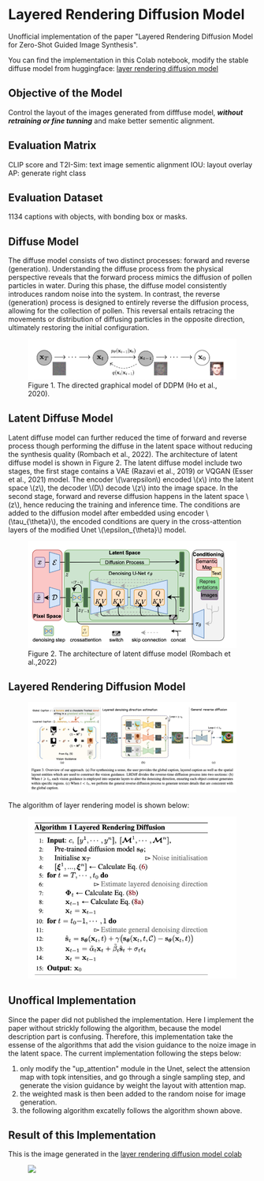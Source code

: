 # Layered Rendering Diffusion Model
Unofficial implementation of the paper "Layered Rendering Diffusion Model for Zero-Shot Guided Image Synthesis". 

You can find the implementation in this Colab notebook, modify the stable diffuse model from huggingface:
<a href="https://drive.google.com/file/d/1KcNvrjh7k5G4FFbzeMfdGruA-o0Y4XZB/view?usp=share_link">layer rendering diffusion model </a>

## Objective of the Model
Control the layout of the images generated from difffuse model, ***without retraining or fine tunning*** and make better sementic alignment.

## Evaluation Matrix
CLIP score and T2I-Sim: text image sementic alignment
IOU: layout overlay
AP: generate right class

## Evaluation Dataset
1134 captions with objects, with bonding box or masks.

## Diffuse Model
The diffuse model consists of two distinct processes: forward and reverse (generation). Understanding the diffuse process from the physical perspective reveals that the forward process mimics the diffusion of pollen particles in water. During this phase, the diffuse model consistently introduces random noise into the system. In contrast, the reverse (generation) process is designed to entirely reverse the diffusion process, allowing for the collection of pollen. This reversal entails retracing the movements or distribution of diffusing particles in the opposite direction, ultimately restoring the initial configuration.

<figure>
  <img src="Fig1-DDPM.png">
  <figcaption>Figure 1. The directed graphical model of DDPM (Ho et al., 2020). </figcaption>
</figure>


## Latent Diffuse Model
Latent diffuse model can further reduced the time of forward and reverse process though performing the diffuse in the latent space without reducing the synthesis quality (Rombach et al., 2022). The architecture of latent diffuse model is shown in Figure 2. The latent diffuse model include two stages, the first stage contains a VAE (Razavi et al., 2019) or VQGAN  (Esser et al., 2021) model. The encoder \\(\varepsilon\\) encoded \\(x\\) into the latent space \\(z\\), the decoder \\(D\\) decode \\(z\\) into the image space. In the second stage, forward and reverse diffusion happens in the latent space \\(z\\),  hence reducing the training and inference time. The conditions are added to the diffusion model after embedded using encoder \\(\tau_{\theta}\\), the encoded conditions are query in the cross-attention layers of the modified Unet \\(\epsilon_{\theta}\\) model.

<figure>
  <img src="Fig3-LD.png">
  <figcaption>Figure 2. The architecture of latent diffuse model (Rombach et al.,2022) </figcaption>
</figure>

## Layered Rendering Diffusion Model
<figure>
  <img src="Fig3.png">
</figure>
The algorithm of layer rendering model is shown below:
<figure>
  <img src="Fig-algorithm.png">
</figure>


## Unoffical Implementation
Since the paper did not published the implementation. Here I implement the paper without strickly following the algorithm, because the model description part is confusing. Therefore, this implementation take the essense of the algorithms that add the vision guidance to the noize image in the latent space. The current implementation following the steps below:
1. only modify the "up_attention" module in the Unet, select the attension map with topk intensities, and go through a single sampling step, and generate the vision guidance by weight the layout with attention map.
2. the weighted mask is then been added to the random noise for image generation.
3. the following algorithm excatelly follows the algorithm shown above.

## Result of this Implementation
This is the image generated in the <a href="https://drive.google.com/file/d/1KcNvrjh7k5G4FFbzeMfdGruA-o0Y4XZB/view?usp=share_link">layer rendering diffusion model colab </a>
<figure>
  <img src="layout.png">
</figure>












